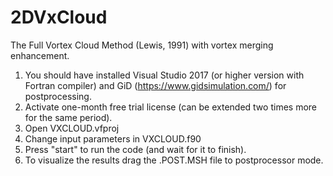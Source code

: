 # 2DVxCloud
The Full Vortex Cloud Method (Lewis, 1991) with vortex merging enhancement.

1. You should have installed Visual Studio 2017 (or higher version with Fortran compiler) and GiD (https://www.gidsimulation.com/) for postprocessing.
2. Activate one-month free trial license (can be extended two times more for the same period).
3. Open VXCLOUD.vfproj
4. Change input parameters in VXCLOUD.f90
5. Press "start" to run the code (and wait for it to finish).
6. To visualize the results drag the .POST.MSH file to postprocessor mode.
